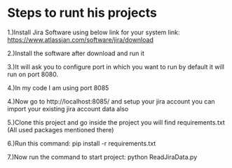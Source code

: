 # Steps to runt his projects

1.)Install Jira Software using below link for your system
  link: https://www.atlassian.com/software/jira/download
  
2.)Install the software after download and run it

3.)It will ask you to configure port in which you want to run by default it will run on port 8080.

4.)In my code I am using port 8085

4.)Now go to http://localhost:8085/ and setup your jira account you can import your existing jira account data also

5.)Clone this project and go inside the project you will find requirements.txt (All used packages mentioned there)

6.)Run this command: pip install -r requirements.txt

7.)Now run the command to start project: python ReadJiraData.py 
